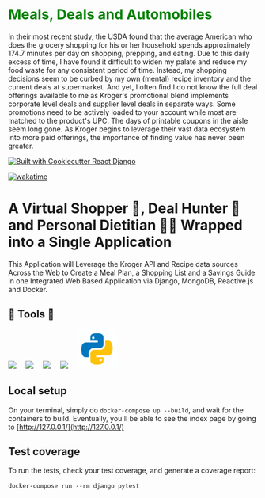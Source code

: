 <h1 style='color: green'>
    <b>Meals, Deals and Automobiles</b>
</h1>
<p>
    In their most recent study, the USDA found that the average American who does the grocery shopping for his or her household spends approximately 174.7 minutes per day on shopping, prepping, and eating. Due to this daily excess of time, I have found it difficult to widen my palate and reduce my food waste for any consistent period of time. Instead, my shopping decisions seem to be curbed by my own (mental) recipe inventory and the current deals at supermarket. And yet, I often find I do not know the full deal offerings available to me as Kroger's promotional blend implements corporate level deals and supplier level deals in separate ways. Some promotions need to be actively loaded to your account while most are matched to the product's UPC. The days of printable coupons in the aisle seem long gone. As Kroger begins to leverage their vast data ecosystem into more paid offerings, the importance of finding value has never been greater.
</p>

[![Built with Cookiecutter React Django](https://img.shields.io/badge/built%20with-Cookiecutter%20React%20Django-blue)](https://img.shields.io/badge/built%20with-Cookiecutter%20React%20Django-blue)

[![wakatime](https://wakatime.com/badge/github/kyle-rgb/Grocery-Clerk.svg)](https://wakatime.com/badge/github/kyle-rgb/Grocery-Clerk)

# A Virtual Shopper 🛒, Deal Hunter 💸 and Personal Dietitian 👨‍🔬 Wrapped into a Single Application
This Application will Leverage the Kroger API and Recipe data sources Across the Web to Create a Meal Plan, a Shopping List and a Savings Guide in one Integrated Web Based Application via Django, MongoDB, Reactive.js and Docker.

## 🧰 Tools 🧰
<div>
    <img src="https://img.icons8.com/fluency/96/000000/docker.png" style='margin-right: 15px'/>
    <img src="https://img.icons8.com/color/96/000000/django.png"  style='margin-right: 15px'/>
    <img src="https://img.icons8.com/officel/80/000000/react.png"  style='margin-right: 15px'/>
    <img src="https://img.icons8.com/color/96/000000/mongodb.png"  style='margin-right: 15px'/>
    <img src="./frontend/src/static/icons8-python.gif" style="width:80px;height:80px;">


</div>

## Local setup
On your terminal, simply do `docker-compose up --build`, and wait for the containers to build. Eventually, you'll be able to see the index page by going to [http://127.0.0.1/](http://127.0.0.1/)

## Test coverage
To run the tests, check your test coverage, and generate a coverage report:

```
docker-compose run --rm django pytest
```

